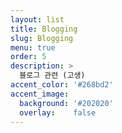 ```yaml
---
layout: list
title: Blogging
slug: Blogging
menu: true
order: 5
description: >
  블로그 관련 (고생)
accent_color: '#268bd2'
accent_image:
  background: '#202020'
  overlay:    false
---
```

